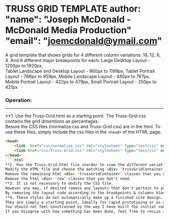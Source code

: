 TRUSS GRID TEMPLATE 
author: 
        "name": "Joseph McDonald - McDonald Media Production"
        "email": "joemcdonald@ymail.com"
=======
A grid template that shows grids for 4 different column variations: 16, 12, 6, 4. 
And 6 different major breakpoints for each:
   Large Desktop Layout - 1200px to 1920px,  
   Tablet Landscape and Desktop Layout - 960px to 1199px, 
   Tablet Portrait Layout - 768px to 959px, 
   Mobile Landscape Layout - 480px to 767px,   
   Mobile Portrait Layout - 422px to 479px,
   Small Portrait Layout - 250px to 421px

### Operation:
------
**1. Use the Truss-Grid.html as a starting point. 
The Truss-Grid.css contains the grid dimentions as percentages.  
Besure the CSS files (normalize.css and Truss-Grid.css) are in the html. 
To use these files, simply include the css files in the `<head>` of the HTML page.
```html
<head>
	<link  href="css/normalize.css" rel="stylesheet" type="text/css" media="all">
	<link href="css/Truss-Grid.css" rel="stylesheet" type="text/css" media="all">
</head>
````html
**2. Run the Truss-Grid.html file inorder to view the different variations of columns and the breakpoints when the browser is resized.  
Modify the HTML file and choose the matching <div> 'trussGridContainer' classes that you need. 
Remove the remaining html <div> 'trussGridContainer' classes that you don't need. 
Remove the html <div> 'row' classes that you don't need. 
**3. It is not necessary to modify the CSS file. 
However you may, if desired remove any layouts that don't pertain to your site. 
By removing the layout code according to the breakpoints & columns blocks of code, that you don't need.
**4. These styles do not automatically make up a finished site design. 
They are simply a starting point, ideally for rapid prototyping or as a basis for creating your own designs. 
You should not feel constrained by the way I have built the initial code. 
If you disagree with how something has been done, feel free to revise it for the needs of your particular site.
````
````